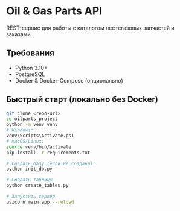# Oil & Gas Parts API

REST-сервис для работы с каталогом нефтегазовых запчастей и заказами.

## Требования

- Python 3.10+
- PostgreSQL
- Docker & Docker-Compose (опционально)

## Быстрый старт (локально без Docker)

```bash
git clone <repo-url>
cd oilparts_project
python -m venv venv
# Windows:
venv\Scripts\Activate.ps1
# macOS/Linux:
source venv/bin/activate
pip install -r requirements.txt

# Создать базу (если не создана):
python init_db.py

# Создать таблицы
python create_tables.py

# Запустить сервер
uvicorn main:app --reload
